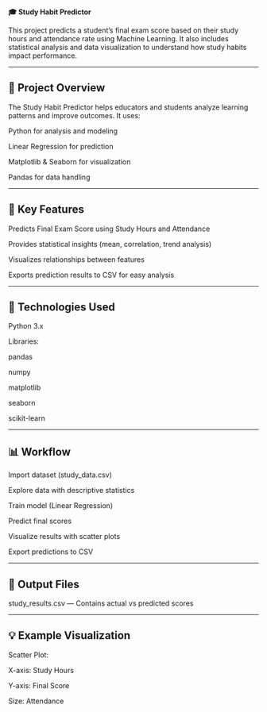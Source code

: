 ****🎓 Study Habit Predictor****

This project predicts a student’s final exam score based on their study hours and attendance rate using Machine Learning. It also includes statistical analysis and data visualization to understand how study habits impact performance.

----
**🚀 Project Overview**
--
The Study Habit Predictor helps educators and students analyze learning patterns and improve outcomes.
It uses:

Python for analysis and modeling

Linear Regression for prediction

Matplotlib & Seaborn for visualization

Pandas for data handling

----
**🧠 Key Features**
--
Predicts Final Exam Score using Study Hours and Attendance

Provides statistical insights (mean, correlation, trend analysis)

Visualizes relationships between features

Exports prediction results to CSV for easy analysis

----
🧩 Technologies Used
--
Python 3.x

Libraries:

pandas

numpy

matplotlib

seaborn

scikit-learn

---
📊 Workflow
--
Import dataset (study_data.csv)

Explore data with descriptive statistics

Train model (Linear Regression)

Predict final scores

Visualize results with scatter plots

Export predictions to CSV

---
📁 Output Files
--

study_results.csv — Contains actual vs predicted scores

---
💡 Example Visualization
--
Scatter Plot:

X-axis: Study Hours

Y-axis: Final Score

Size: Attendance
